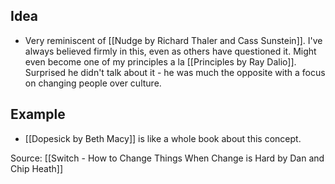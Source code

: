 ## Idea
- Very reminiscent of [[Nudge by Richard Thaler and Cass Sunstein]]. I've always believed firmly in this, even as others have questioned it. Might even become one of my principles a la [[Principles by Ray Dalio]]. Surprised he didn't talk about it - he was much the opposite with a focus on changing people over culture. 

## Example
- [[Dopesick by Beth Macy]] is like a whole book about this concept. 

Source: [[Switch - How to Change Things When Change is Hard by Dan and Chip Heath]]